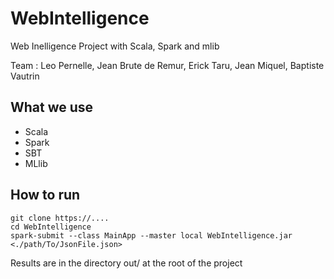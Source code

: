 # WebIntelligence
Web Inelligence Project with Scala, Spark and mlib

Team : Leo Pernelle, Jean Brute de Remur, Erick Taru, Jean Miquel, Baptiste Vautrin

## What we use 
- Scala
- Spark
- SBT
- MLlib

## How to run

```
git clone https://....
cd WebIntelligence
spark-submit --class MainApp --master local WebIntelligence.jar <./path/To/JsonFile.json>
```

Results are in the directory out/ at the root of the project

